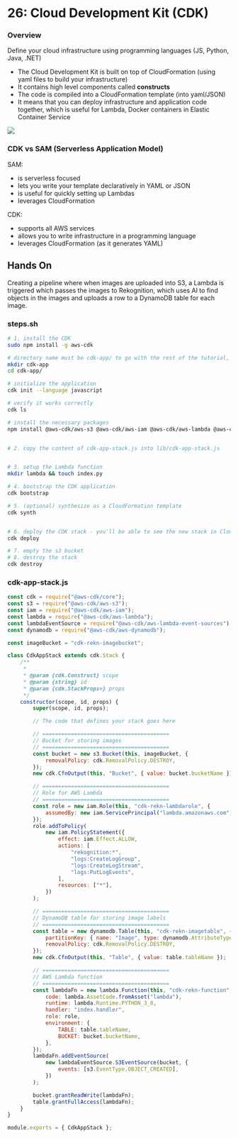 # 26: Cloud Development Kit (CDK)

### Overview

Define your cloud infrastructure using programming languages (JS, Python, Java, .NET)

- The Cloud Development Kit is built on top of CloudFormation (using yaml files to build your infrastructure)
- It contains high level components called **constructs**
- The code is compiled into a CloudFormation template (into yaml/JSON)
- It means that you can deploy infrastructure and application code together, which is useful for Lambda, Docker containers in Elastic Container Service

![](screenshot-2022-12-06-at-09-56-55-lbc1rtaq.png)


### CDK vs SAM (Serverless Application Model)

SAM:
- is serverless focused
- lets you write your template declaratively in YAML or JSON
- is useful for quickly setting up Lambdas
- leverages CloudFormation

CDK:
- supports all AWS services
- allows you to write infrastructure in a programming language
- leverages CloudFormation (as it generates YAML)

## Hands On

Creating a pipeline where when images are uploaded into S3, a Lambda is triggered which passes the images to Rekognition, which uses AI to find objects in the images and uploads a row to a DynamoDB table for each image.

### steps.sh

```bash
# 1. install the CDK
sudo npm install -g aws-cdk

# directory name must be cdk-app/ to go with the rest of the tutorial, changing it will cause an error
mkdir cdk-app
cd cdk-app/

# initialize the application
cdk init --language javascript

# verify it works correctly
cdk ls

# install the necessary packages
npm install @aws-cdk/aws-s3 @aws-cdk/aws-iam @aws-cdk/aws-lambda @aws-cdk/aws-lambda-event-sources @aws-cdk/aws-dynamodb


# 2. copy the content of cdk-app-stack.js into lib/cdk-app-stack.js


# 3. setup the Lambda function
mkdir lambda && touch index.py

# 4. bootstrap the CDK application
cdk bootstrap

# 5. (optional) synthesize as a CloudFormation template
cdk synth


# 6. deploy the CDK stack - you'll be able to see the new stack in CloudFormation in the Console
cdk deploy

# 7. empty the s3 bucket
# 8. destroy the stack
cdk destroy
```

### cdk-app-stack.js

```js
const cdk = require("@aws-cdk/core");
const s3 = require("@aws-cdk/aws-s3");
const iam = require("@aws-cdk/aws-iam");
const lambda = require("@aws-cdk/aws-lambda");
const lambdaEventSource = require("@aws-cdk/aws-lambda-event-sources");
const dynamodb = require("@aws-cdk/aws-dynamodb");

const imageBucket = "cdk-rekn-imagebucket";

class CdkAppStack extends cdk.Stack {
    /**
     *
     * @param {cdk.Construct} scope
     * @param {string} id
     * @param {cdk.StackProps=} props
     */
    constructor(scope, id, props) {
        super(scope, id, props);

        // The code that defines your stack goes here

        // ========================================
        // Bucket for storing images
        // ========================================
        const bucket = new s3.Bucket(this, imageBucket, {
            removalPolicy: cdk.RemovalPolicy.DESTROY,
        });
        new cdk.CfnOutput(this, "Bucket", { value: bucket.bucketName });

        // ========================================
        // Role for AWS Lambda
        // ========================================
        const role = new iam.Role(this, "cdk-rekn-lambdarole", {
            assumedBy: new iam.ServicePrincipal("lambda.amazonaws.com"),
        });
        role.addToPolicy(
            new iam.PolicyStatement({
                effect: iam.Effect.ALLOW,
                actions: [
                    "rekognition:*",
                    "logs:CreateLogGroup",
                    "logs:CreateLogStream",
                    "logs:PutLogEvents",
                ],
                resources: ["*"],
            })
        );

        // ========================================
        // DynamoDB table for storing image labels
        // ========================================
        const table = new dynamodb.Table(this, "cdk-rekn-imagetable", {
            partitionKey: { name: "Image", type: dynamodb.AttributeType.STRING },
            removalPolicy: cdk.RemovalPolicy.DESTROY,
        });
        new cdk.CfnOutput(this, "Table", { value: table.tableName });

        // ========================================
        // AWS Lambda function
        // ========================================
        const lambdaFn = new lambda.Function(this, "cdk-rekn-function", {
            code: lambda.AssetCode.fromAsset("lambda"),
            runtime: lambda.Runtime.PYTHON_3_8,
            handler: "index.handler",
            role: role,
            environment: {
                TABLE: table.tableName,
                BUCKET: bucket.bucketName,
            },
        });
        lambdaFn.addEventSource(
            new lambdaEventSource.S3EventSource(bucket, {
                events: [s3.EventType.OBJECT_CREATED],
            })
        );

        bucket.grantReadWrite(lambdaFn);
        table.grantFullAccess(lambdaFn);
    }
}

module.exports = { CdkAppStack };
```


